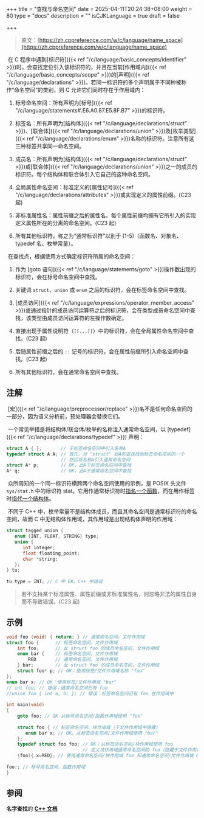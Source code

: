 +++
title = "查找与命名空间"
date = 2025-04-11T20:24:38+08:00
weight = 80
type = "docs"
description = ""
isCJKLanguage = true
draft = false

+++

> 原文：[https://zh.cppreference.com/w/c/language/name_space](https://zh.cppreference.com/w/c/language/name_space)

​	在 C 程序中遇到[标识符]({{< ref "/c/language/basic_concepts/identifier" >}})时，会查找定位引入该标识符的，并且在当前[作用域内]({{< ref "/c/language/basic_concepts/scope" >}})的[声明]({{< ref "/c/language/declarations" >}})。若同一标识符的多个声明属于不同种被称作“命名空间”的类别，则 C 允许它们同时存在于作用域内：

1) 标号命名空间：所有声明为[标号]({{< ref "/c/language/statements#.E6.A0.87.E5.8F.B7" >}})的标识符。
2) 标签名：所有声明为[结构体]({{< ref "/c/language/declarations/struct" >}})、[联合体]({{< ref "/c/language/declarations/union" >}})及[枚举类型]({{< ref "/c/language/declarations/enum" >}})名称的标识符。注意所有这三种标签共享同一命名空间。
3) 成员名：所有声明为[结构体]({{< ref "/c/language/declarations/struct" >}})或[联合体]({{< ref "/c/language/declarations/union" >}})之一的成员的标识符。每个结构体和联合体引入它自己的这种命名空间。
4) 全局属性命名空间：标准定义的[属性记号]({{< ref "/c/language/declarations/attributes" >}})或实现定义的属性前缀。(C23 起)
5)  非标准属性名：属性前缀之后的属性名。每个属性前缀均拥有它所引入的实现定义属性所在的分离的命名空间。(C23 起)

6) 所有其他标识符，称之为“通常标识符”以别于 (1-5)（函数名、对象名、typedef 名、枚举常量）。

​	在查找点，根据使用方式确定标识符所属的命名空间：

1) 作为 [goto 语句]({{< ref "/c/language/statements/goto" >}})操作数出现的标识符，会在标号命名空间中查找。
2) 关键词 `struct`、`union` 或 `enum` 之后的标识符，会在标签命名空间中查找。
3) [成员访问]({{< ref "/c/language/expressions/operator_member_access" >}})或通过指针的成员访问运算符之后的标识符，会在类型成员命名空间中查找，该类型由成员访问运算符的左操作数确定。
4) 直接出现于属性说明符（`[[...]]`）中的标识符，会在全局属性命名空间中查找。(C23 起)
5) 后随属性前缀之后的 `::` 记号的标识符，会在属性前缀所引入命名空间中查找。(C23 起)

6) 所有其他标识符，会在通常命名空间中查找。

## 注解

​	[宏]({{< ref "/c/language/preprocessor/replace" >}})名不是任何命名空间的一部分，因为语义分析前，预处理器会替换它们。

​	一个常见举措是将结构体/联合体/枚举的名称注入通常命名空间，以 [typedef]({{< ref "/c/language/declarations/typedef" >}}) 声明：

```c
struct A { };       // 于标签命名空间中引入名称A
typedef struct A A; // 首先，对 "struct" 后A的查找找到标签命名空间的一个
                    // 然后将名称A引入通常命名空间
struct A* p;        // OK，此A于标签命名空间中查找
A* q;               // OK，此A于通常命名空间中查找
```

​	众所周知的一个同一标识符横跨两个命名空间使用的示例，是 POSIX 头文件 `sys/stat.h` 中的标识符 stat。它用作通常标识符时[指名一个函数](http://pubs.opengroup.org/onlinepubs/9699919799/)，而在用作标签时[指代一个结构体](http://pubs.opengroup.org/onlinepubs/9699919799/basedefs/sys_stat.h.html)。

​	不同于 C++ 中，枚举常量不是结构体成员，而且其命名空间是通常标识符的命名空间，故而 C 中无结构体作用域，其作用域是出现结构体声明的作用域：

```c
struct tagged_union {
   enum {INT, FLOAT, STRING} type;
   union {
      int integer;
      float floating_point;
      char *string;
   };
} tu;
 
tu.type = INT; // C 中 OK，C++ 中错误
```

> ​	若不支持某个标准属性、属性前缀或非标准属性名，则忽略非法的属性自身而不导致错误。(C23 起)

## 示例

```c
void foo (void) { return; } // 通常命名空间，文件作用域
struct foo {      // 标签命名空间，文件作用域
    int foo;      // 此 struct foo 的成员命名空间，文件作用域
    enum bar {    // 标签命名空间，文件作用域
        RED       // 通常命名空间，文件作用域
    } bar;        // 此 struct foo 的成员命名空间，文件作用域
    struct foo* p; // OK：使用标签/文件作用域名称 "foo"
};
enum bar x; // OK：使用标签/文件作用域 "bar"
// int foo; // 错误：通常命名空间已有 foo
//union foo { int a, b; }; // 错误：标签命名空间已有 foo 在作用域中
 
int main(void)
{
    goto foo; // OK 从标号命名空间/函数作用域使用 "foo"
 
    struct foo { // 标签命名空间，块作用域（于文件作用域中隐藏）
       enum bar x; // OK，从标签命名空间/文件作用域使用 "bar"
    };
    typedef struct foo foo; // OK：从标签命名空间/块作用域使用 foo
                            // 定义块作用域通常命名空间的 foo（隐藏于文件作用域）
    (foo){.x=RED}; // 使用通常命名空间/块作用域 foo 和通常命名空间/文件作用域 RED
 
foo:; // 标号命名空间，函数作用域
}
```

## 参阅

**名字查找**的 **[C++ 文档](https://zh.cppreference.com/w/cpp/language/lookup)**
